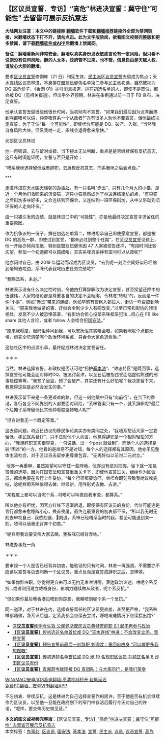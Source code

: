  <h2>【区议员宣誓．专访】“高危”林进决宣誓：冀守住“可能性” 去留皆可展示反抗意志</h2> <p class="notice"><b>大陆网友注意：本文中的链接除 <a href="https://github.com/bannedbook/fanqiang" >翻墙</a>软件下载和<a href="https://github.com/killgcd/justmysocks/blob/master/README.md">翻墙推荐</a>链接外全部为禁网链接，未翻墙状态下打不开，请勿点击。此为文字版禁闻，欲看图文视频完整版和更多禁闻，请下载<a href="https://github.com/bannedbook/fanqiang">翻墙软件或APP</a>后翻墙上禁闻网。</p><p>备注：翻墙看新闻非常安全，翻墙以真实身份发表敏感言论有一定风险，但只看不说则没有任何风险，翻的人太多，政府管不过来，也不管。信息自由是天赋人权，请放心大胆的翻墙。</b></p>  <div class="entry">  <p>要求<a href="https://www.bannedbook.org/bnews/tag/%E5%8C%BA%E8%AE%AE%E5%91%98/" class="st_tag internal_tag" rel="tag" title="标签 区议员 下的日志">区议员</a><span class='wp_keywordlink'><a href="https://www.bannedbook.org/forum5/topic17.html" title="宣誓与预言" target="_blank">宣誓</a></span>修例昨（21 日）刊宪生效，<a href="https://www.bannedbook.org/bnews/tag/%E6%B0%91%E4%B8%BB%E6%B4%BE/" class="st_tag internal_tag" rel="tag" title="标签 民主派 下的日志">民主派</a>区<a href="https://www.bannedbook.org/bnews/tag/%e8%ae%ae%e5%91%98/" class="st_tag internal_tag" rel="tag" title="标签 议员 下的日志">议员</a><a href="https://www.bannedbook.org/bnews/tag/%E5%AE%A3%E8%AA%93/" class="st_tag internal_tag" rel="tag" title="标签 宣誓 下的日志">宣誓</a>去留成为焦点；天水连线区议员林进，本身排在盟友伍健伟名单第二参与民主派初选，自然被视为 DQ <a href="https://www.bannedbook.org/bnews/tag/%E9%AB%98%E5%8D%B1/" class="st_tag internal_tag" rel="tag" title="标签 高危 下的日志">高危</a>份子，《香港 01》亦引消息报道，排在初选名单的人，即使不是首位，都会被 DQ（见相关报道)，但出乎外界预期，林进在条例通过前一日于 FB 宣布，决定宣誓。</p> <p>他承认宣誓去留缠绕他很长时间，当初倾向不宣誓，“如果我们最后因为议席而搞到咩都唔可以讲，仲算唔算系一个从政者?”亦有很多人劝他不要宣誓，但他最终决定宣誓，为了守住“每一个可能性”，即使代价可能是 DQ、破产、入狱，“当然我自身风险大咗，但系我哋一走，条线会退得愈来愈快。”</p> <p>元朗区议员林进</p> <p>他一再强调，去与留对或错，当下根本无法判断，重点是是否继续保有反抗意志，这只有时间能证明，宣誓与否只是开始：</p> <p>“唔系我哋选择留低或者辞职，去展现反抗意志，而系我哋之后会点做。”</p> <p>***</p> <p>走进林进在天水围天瑞邨的<a href="https://www.bannedbook.org/bnews/tag/%E5%8A%9E%E4%BA%8B%E5%A4%84/" class="st_tag internal_tag" rel="tag" title="标签 办事处 下的日志">办事处</a>，有一只名叫“赤玉”、只有几个月大的小猫，是近一个月他们救回来的流浪猫，这只小猫竟然成为了林进连结街坊的点，“有只猫之后街坊多咗好多，又会连结到环保会，又连结到一班环保街坊，从中又带动到唔环保的人走向环保。”</p>  <p>由一只猫引发的连结，就是林进口中的“可能性”，亦是他最终决定宣誓寻求留任的重要原因。</p> <p>作为抗争派的一份子，排在初选名单第二，林进坦承自己即使愿意宣誓，都是被 DQ 的高危一群，即使过到宣誓，“都未必过到整个任期”，在区<a href="https://www.bannedbook.org/bnews/tag/%E8%AE%AE%E5%91%98%E5%AE%A3%E8%AA%93/" class="st_tag internal_tag" rel="tag" title="标签 议员宣誓 下的日志">议员宣誓</a>议题上，他一开始亦倾向拒绝，特别是盟友伍健伟因 47 人案被控告还押，“有段时间比较失望，参加一个初选都可以搞成咁，其实系咪真系仲有空间可以从政呢?”</p> <p>他亦问过自己，由 2019 年运动而起成为区议员，“去到呢一刻治空间好似已经缩到唔知去咗边，系咪代表我哋历史任务完结咗?”</p> <p>“我睇法系，未必。”</p> <p>林进表示没有什么决定性时刻，令他由打算辞职改为决定宣誓，甚至探望还押中的伍健伟，大家的结论都是尊重各自的决定不会綑绑，令林进“转軚”的，反而是一件件“小事”，例如“赤玉”带来的连结，例如早前有警察入邨拉人，街坊一呼百应到场关注，“原来我哋做紧的事，好似会令到少少人有啲改变。”以至日常和街坊的倾谈相处，发现不少人被恐惧笼罩，“有街坊会担心投票系咪都系犯法…担心在 FB like share 其他人言论，或者 follow 人会唔会犯<a href="https://www.bannedbook.org/bnews/tag/%e5%9b%bd%e5%ae%89%e6%b3%95/" class="st_tag internal_tag" rel="tag" title="标签 国安法 下的日志">国安法</a>。”</p> <p>“原来我喺度，起码佢仲问到我，可以安抚佢其实唔会嘅，如果我哋呢个点都无埋，佢完全唔清楚呢个政治环境系点，只会令大家愈退愈后。”</p> <p>这些社区中的点滴小事，最终促成林进决定宣誓留任。</p>  <p>＊＊＊</p> <p>当然，林进选择宣誓，和政权是否认可他“拥护<a href="https://www.bannedbook.org/bnews/tag/%e5%9f%ba%e6%9c%ac%e6%b3%95/" class="st_tag internal_tag" rel="tag" title="标签 基本法 下的日志">基本法</a>”、“效忠特区”是两回事，选择宣誓他可能会面对即时DQ、被追讨薪津，以至日后被指违誓面临虚假陈述的刑事检控等等，“我预了坐监，预了会破产，其实还有什么好怕呢？我决定留下来，我觉得这些是必然会发生的事。”</p> <p>林进表示留下来是一条更艰难的路，但这一刻他眼中只有“向前行”，在当下的香港，各行各业不同界别的人都要面对风险，“系咪答案只有一个，就系辞职呢?最后个烂摊子系咪留低比其他仲喺度坚持嘅人呢?”</p> <p>“坦白讲我无一个既定答案。”</p> <p>这去留问题，和近日热议的移民争论其实亦有类同之处，“我唔系想话大家一定要留低，移民就系衰仔”，只不过就他个人而言，他觉得辞职是一个相对轻松的方向，“我想辞职其实很容易，一句说话、出一个post 就做到”，而他个人的选择是较“困难”的一方，他看的是难易不是对错，每个人的选择都有其原因，他亦乐见整体主流社会，对于区议员去留亦更尊重包容，“无再好似以前咁二元对立。”</p> <p> 他亦一再重申，虽然期望可以守住一些阵地，他亦没有绝对把握，留下就一定是较佳的选项，因为在国安法和宣誓重重关卡下，即使他宣誓过关，继续作为区议员，都难免要在言行上作妥协，“每个行径都要谂吓，会唔会即刻导致我哋议席完结，谂呢样嘢系咪值得去做、继续讲，用咩形式去做、去讲。”</p> <p>“某程度上都可以当呢个系…可唔可以叫做自我审查，都算系。”</p>  <p>所以他亦有担忧，因官方红线下逐渐后退，即便保有区议员的身份，代价可能连是言行都愈来愈稳阵小心，畏首畏尾，最终连最重要的初衷都不保，“所以我无时无刻去审视自己…我依刻退、𠮶刻退，系咪已经唔系当时的我，甚至可能退到某一刻，唔可以话我无背弃个初衷。”</p> <p>“呢样嘢我谂要交俾大家去睇，我系咪已经背弃咗。”</p> <p>林进办事处一角</p> <p>＊＊＊</p> <p>要审视一个人是否已经背弃初衷，能验证的只有时间，林进一再强调，不需要亦不应该以宣誓与否去判断一个区议员，重点反而是宣誓或辞职之后，怎样做。</p> <p>“如果你辞咗职，你觉得更自由可以无拘无束咁讲嘢，表达政治论述，咁呢个系反抗…或者利用建立咗嘅身份，影响力繈续做从政者，呢个系反抗。”</p> <p>“但如果你最后喺香港见唔到你踪影，我睇唔到呢个系一个反抗。”</p>  <p>同一道理，对于林进在内，选择宣誓留任的区议员更直接、甚至更严格，“我系咪咩都唔做，净系识后退，定系我都会继续去尝试，喺咁艰难情况下继续揾出路?”</p> <ul class='op-related-articles' title='相关阅读'> <li><a href='https://www.bannedbook.org/bnews/comments/20210522/1551849.html' target='_blank'>区<b>议员宣誓</b>修例今生效 公民党坚摩区议员黄健菁辞职 6.1 起不再参与政治</a></li> <li><a href='https://www.bannedbook.org/bnews/comments/20210522/1551810.html' target='_blank'>【区<b>议员宣誓</b>】传初选非名单首位或 DQ “天水连线”林进：不会改变立场，坚持宣誓</a></li> <li><a href='https://www.bannedbook.org/bnews/comments/20210522/1551776.html' target='_blank'>【区<b>议员宣誓</b>】预告宣誓前最后一刻辞职 刘珈汶：重回自由身 “可以做更多我想做嘅”</a></li> <li><a href='https://www.bannedbook.org/bnews/comments/20210521/1551164.html' target='_blank'>【区<b>议员宣誓</b>】传初选非名单首位或 DQ 涉 19 名现职区议员 刘颕匡名单 8 沙田区议员有份</a></li> <li><a href='https://www.bannedbook.org/bnews/comments/20210521/1551163.html' target='_blank'>【区<b>议员宣誓</b>】袁嘉蔚岑敖晖被 DQ 袁团队：与大家同行，是我们荣幸</a></li> </ul> <p class="texttj"> <a href="https://github.com/bannedbook/fanqiang/wiki/V2ray%E6%9C%BA%E5%9C%BA" target="_blank">WIN/MAC/安卓/iOS高速翻墙:高清视频秒开,超低延迟</a><br/> <a href="https://github.com/bannedbook/fanqiang/wiki/%E7%A6%81%E9%97%BB%E7%BD%91%E5%AE%89%E5%8D%93%E7%BF%BB%E5%A2%99%E6%96%B0%E9%97%BBAPP" target="_blank">免费PC翻墙、安卓VPN翻墙APP</a></p><p>不忘初衷、继续反抗，这是林进为自己选择宣誓作的期许，至于他是否有机会继续作为区议员，以至他一旦能在政府划下的窄门中存活后履行今天对自己的许诺，“呢样，要交俾历史做见证。”</p><a name='sharetosocial'></a>       <div><b>本文的图文或视频完整版</b>：<a href='https://www.bannedbook.org/bnews/comments/20210523/1551945.html'>【区议员宣誓．专访】“高危”林进决宣誓：冀守住“可能性” 去留皆可展示反抗意志</a></div>  </div><!--END ENTRY--> <div class="postfooter"> <div>本文标签：<a href="https://www.bannedbook.org/bnews/tag/%E5%8A%9E%E4%BA%8B%E5%A4%84/" rel="tag">办事处</a>, <a href="https://www.bannedbook.org/bnews/tag/%E5%8C%BA%E8%AE%AE%E5%91%98/" rel="tag">区议员</a>, <a href="https://www.bannedbook.org/bnews/tag/%e5%9b%bd%e5%ae%89%e6%b3%95/" rel="tag">国安法</a>, <a href="https://www.bannedbook.org/bnews/tag/%e5%9f%ba%e6%9c%ac%e6%b3%95/" rel="tag">基本法</a>, <a href="https://www.bannedbook.org/bnews/tag/%E5%AE%A3%E8%AA%93/" rel="tag">宣誓</a>, <a href="https://www.bannedbook.org/bnews/tag/%E6%B0%91%E4%B8%BB%E6%B4%BE/" rel="tag">民主派</a>, <a href="https://www.bannedbook.org/bnews/tag/%e8%ae%ae%e5%91%98/" rel="tag">议员</a>, <a href="https://www.bannedbook.org/bnews/tag/%E8%AE%AE%E5%91%98%E5%AE%A3%E8%AA%93/" rel="tag">议员宣誓</a>, <a href="https://www.bannedbook.org/bnews/tag/%E9%AB%98%E5%8D%B1/" rel="tag">高危</a></div>  </div><!--END POSTFOOTER--> 